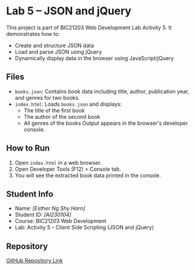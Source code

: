 # Lab 5 – JSON and jQuery

This project is part of BIC21203 Web Development Lab Activity 5. It demonstrates how to:

- Create and structure JSON data
- Load and parse JSON using jQuery
- Dynamically display data in the browser using JavaScript/jQuery

## Files

- `books.json`: Contains book data including title, author, publication year, and genres for two books.
- `index.html`: Loads `books.json` and displays:
  - The title of the first book
  - The author of the second book
  - All genres of the books
  Output appears in the browser's developer console.

## How to Run

1. Open `index.html` in a web browser.
2. Open Developer Tools (F12) > Console tab.
3. You will see the extracted book data printed in the console.

## Student Info

- Name: *[Esther Ng Shy Harn]*
- Student ID: *[AI230104]*
- Course: BIC21203 Web Development
- Lab: Activity 5 – Client Side Scripting (JSON and jQuery)

## Repository

[GitHub Repository Link](https://github.com/your-username/lab5-json-jquery)

